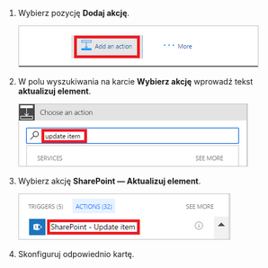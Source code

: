 1. Wybierz pozycję **Dodaj akcję**.
   
    ![dodawanie akcji](media/modern-approvals/add-update-item-action.png)
2. W polu wyszukiwania na karcie **Wybierz akcję** wprowadź tekst **aktualizuj element**.
   
    ![wyszukiwanie akcji aktualizuj](media/modern-approvals/search-update-item-rejected.png)
3. Wybierz akcję **SharePoint — Aktualizuj element**.
   
    ![wybieranie aktualizacji elementu](media/modern-approvals/select-update-item-no.png)
4. Skonfiguruj odpowiednio kartę.

